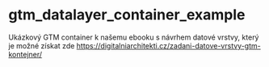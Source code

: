 # gtm_datalayer_container_example

Ukázkový GTM container k našemu ebooku s návrhem datové vrstvy, který je možné získat zde https://digitalniarchitekti.cz/zadani-datove-vrstvy-gtm-kontejner/
